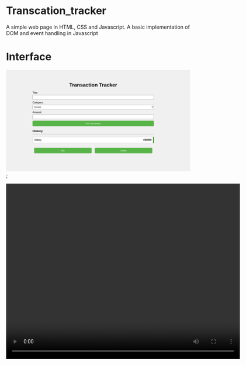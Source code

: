 # Transcation_tracker
A simple web page in HTML, CSS and Javascript. A basic implementation of DOM and event handling in Javascript



# Interface
![image](./assets/design.png);


<video width="640" height="480" controls>
  <source src="./assets/interface" type="video/mp4">
  Your browser does not support the video tag.
</video>
